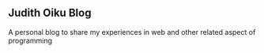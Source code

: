 

## Judith Oiku Blog


A personal blog to share my experiences in web and other related aspect of programming

